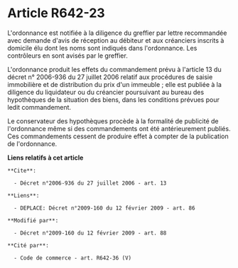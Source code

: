 # Article R642-23

L'ordonnance est notifiée à la diligence du greffier par lettre recommandée avec demande d'avis de réception au débiteur et
aux créanciers inscrits à domicile élu dont les noms sont indiqués dans l'ordonnance. Les contrôleurs en sont avisés par le
greffier.

L'ordonnance produit les effets du commandement prévu à l'article 13 du décret n° 2006-936 du 27 juillet 2006 relatif aux
procédures de saisie immobilière et de distribution du prix d'un immeuble ; elle est publiée à la diligence du liquidateur ou
du créancier poursuivant au bureau des hypothèques de la situation des biens, dans les conditions prévues pour ledit
commandement. 

Le conservateur des hypothèques procède à la formalité de publicité de l'ordonnance même si des commandements ont été
antérieurement publiés. Ces commandements cessent de produire effet à compter de la publication de l'ordonnance.

**Liens relatifs à cet article**

	**Cite**:

	  - Décret n°2006-936 du 27 juillet 2006 - art. 13

	**Liens**:

	  - DEPLACE: Décret n°2009-160 du 12 février 2009 - art. 86

	**Modifié par**:

	  - Décret n°2009-160 du 12 février 2009 - art. 88

	**Cité par**:

	  - Code de commerce - art. R642-36 (V)
